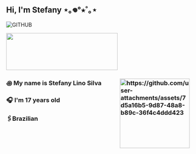 ## Hi, I'm Stefany ⋆｡𖦹°⭒˚｡⋆
![GITHUB](https://github.com/user-attachments/assets/86142202-fac9-42d7-9f0e-50285ab13f4c)

<img src="https://github.com/user-attachments/assets/2249628a-4e75-42d7-9580-d82a6ec03a95" data-canonical-src="https://github.com/user-attachments/assets/e2a3d969-81c3-4805-8c74-162408d7011e" width="300" height="100" />




### ꩜ My name is Stefany Lino Silva <img src="https://github.com/user-attachments/assets/7d5a16b5-9d87-48a8-b89c-36f4c4ddd423" alt="https://github.com/user-attachments/assets/7d5a16b5-9d87-48a8-b89c-36f4c4ddd423" width="188" align="right" style="margin-right: 10px;"> 


### 🎧 I'm 17 years old

### 🖇️Brazilian 
